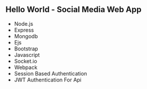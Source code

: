 ## Hello World - Social Media Web App ##
- Node.js
- Express
- Mongodb
- Ejs
- Bootstrap
- Javascript
- Socket.io
- Webpack
- Session Based Authentication
- JWT Authentication For Api

